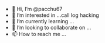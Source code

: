 - 👋 Hi, I’m @pacchu67
- 👀 I’m interested in ...call log hacking
- 🌱 I’m currently learning ...
- 💞️ I’m looking to collaborate on ...
- 📫 How to reach me ...

<!---
pacchu67/pacchu67 is a ✨ special ✨ repository because its `README.md` (this file) appears on your GitHub profile.
You can click the Preview link to take a look at your changes.
--->
